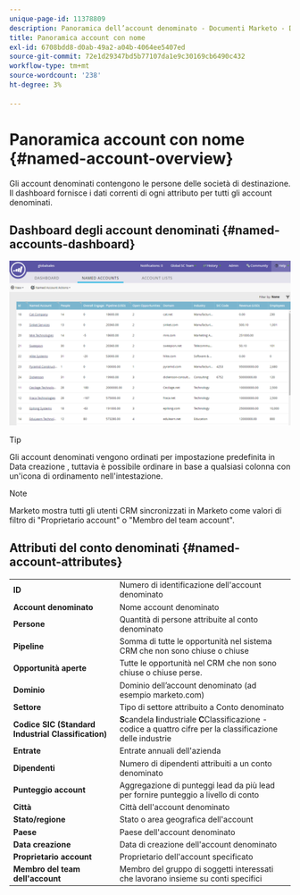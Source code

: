 ```yaml
---
unique-page-id: 11378809
description: Panoramica dell’account denominato - Documenti Marketo - Documentazione del prodotto
title: Panoramica account con nome
exl-id: 6708bdd8-d0ab-49a2-a04b-4064ee5407ed
source-git-commit: 72e1d29347bd5b77107da1e9c30169cb6490c432
workflow-type: tm+mt
source-wordcount: '238'
ht-degree: 3%

---
```


# Panoramica account con nome {#named-account-overview}

Gli account denominati contengono le persone delle società di destinazione. Il dashboard fornisce i dati correnti di ogni attributo per tutti gli account denominati.

## Dashboard degli account denominati {#named-accounts-dashboard}

![](assets/one.png)

>[!TIP]
>
>Gli account denominati vengono ordinati per impostazione predefinita in Data creazione , tuttavia è possibile ordinare in base a qualsiasi colonna con un&#39;icona di ordinamento nell&#39;intestazione.

>[!NOTE]
>
>Marketo mostra tutti gli utenti CRM sincronizzati in Marketo come valori di filtro di &quot;Proprietario account&quot; o &quot;Membro del team account&quot;.

## Attributi del conto denominati {#named-account-attributes}

<table> 
 <tbody> 
  <tr> 
   <td><strong>ID</strong></td> 
   <td>Numero di identificazione dell'account denominato</td> 
  </tr> 
  <tr> 
   <td><strong>Account denominato</strong></td> 
   <td>Nome account denominato</td> 
  </tr> 
  <tr> 
   <td><strong>Persone</strong></td> 
   <td>Quantità di persone attribuite al conto denominato</td> 
  </tr> 
  <tr> 
   <td><strong>Pipeline</strong></td> 
   <td>Somma di tutte le opportunità nel sistema CRM che non sono chiuse o chiuse</td> 
  </tr> 
  <tr> 
   <td><strong>Opportunità aperte</strong></td> 
   <td>Tutte le opportunità nel CRM che non sono chiuse o chiuse perse.</td> 
  </tr> 
  <tr> 
   <td><strong>Dominio</strong></td> 
   <td>Dominio dell’account denominato (ad esempio marketo.com)</td> 
  </tr> 
  <tr> 
   <td><strong>Settore</strong></td> 
   <td>Tipo di settore attribuito a Conto denominato</td> 
  </tr> 
  <tr> 
   <td><strong>Codice SIC (Standard Industrial Classification)</strong></td> 
   <td><span><strong>S</strong>candela <strong>I</strong>industriale <strong>C</strong>Classificazione - codice a quattro cifre per la classificazione delle industrie<br></span></td> 
  </tr> 
  <tr> 
   <td><strong>Entrate</strong></td> 
   <td>Entrate annuali dell'azienda</td> 
  </tr> 
  <tr> 
   <td><strong>Dipendenti</strong></td> 
   <td>Numero di dipendenti attribuiti a un conto denominato</td> 
  </tr> 
  <tr> 
   <td colspan="1"><strong>Punteggio account</strong></td> 
   <td colspan="1">Aggregazione di punteggi lead da più lead per fornire punteggio a livello di conto</td> 
  </tr> 
  <tr> 
   <td colspan="1"><strong>Città</strong></td> 
   <td colspan="1">Città dell'account denominato</td> 
  </tr> 
  <tr> 
   <td colspan="1"><strong>Stato/regione</strong></td> 
   <td colspan="1">Stato o area geografica dell'account</td> 
  </tr> 
  <tr> 
   <td colspan="1"><strong>Paese</strong></td> 
   <td colspan="1">Paese dell'account denominato</td> 
  </tr> 
  <tr> 
   <td colspan="1"><strong>Data creazione</strong></td> 
   <td colspan="1">Data di creazione dell'account denominato</td> 
  </tr> 
  <tr> 
   <td colspan="1"><strong>Proprietario account</strong></td> 
   <td colspan="1">Proprietario dell'account specificato</td> 
  </tr> 
  <tr> 
   <td colspan="1"><strong>Membro del team dell'account</strong></td> 
   <td colspan="1">Membro del gruppo di soggetti interessati che lavorano insieme su conti specifici</td> 
  </tr> 
 </tbody> 
</table>
